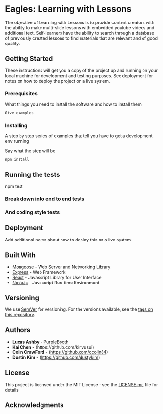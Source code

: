 # Eagles: Learning with Lessons

The objective of Learning with Lessons is to provide content creators with the ability to make multi-slide lessons with embedded youtube videos and additional text. Self-learners have the ability to search through a database of previously created lessons to find materials that are relevant and of good quality.

## Getting Started

These instructions will get you a copy of the project up and running on your local machine for development and testing purposes. See deployment for notes on how to deploy the project on a live system.

### Prerequisites

What things you need to install the software and how to install them

```
Give examples
```

### Installing

A step by step series of examples that tell you have to get a development env running

Say what the step will be

```
npm install
```

## Running the tests

npm test

### Break down into end to end tests

### And coding style tests

## Deployment

Add additional notes about how to deploy this on a live system

## Built With

* [Mongoose](http://mongoosejs.com/) - Web Server and Networking Library
* [Express](https://expressjs.com/) - Web Framework
* [React](https://facebook.github.io/react/) - Javascript Library for User Interface
* [Node.js](https://nodejs.org/en/) - Javascript Run-time Environment

## Versioning

We use [SemVer](http://semver.org/) for versioning. For the versions available, see the [tags on this repository](https://github.com/your/project/tags).

## Authors

* **Lucas Ashby** - [PurpleBooth](https://github.com/lfashby)
* **Kai Chen** - (https://github.com/kinyusui)
* **Colin CrawFord** - (https://github.com/ccolin84)
* **Dustin Kim** - (https://github.com/dustykim)

## License

This project is licensed under the MIT License - see the [LICENSE.md](LICENSE.md) file for details

## Acknowledgments

